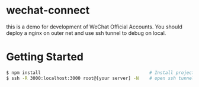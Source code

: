 # wechat-connect

this is a demo for development of WeChat Official Accounts. You should deploy a nginx on outer net and use ssh tunnel to debug on local.

# Getting Started

```bash
$ npm install                                         # Install project dependencies
$ ssh -R 3000:localhost:3000 root@[your server] -N    # open ssh tunnel
```

